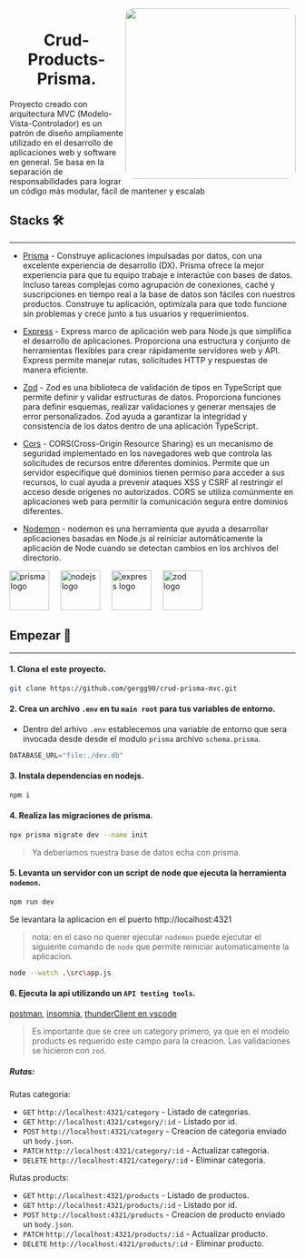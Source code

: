 <img align="right" src="https://wallpapercave.com/wp/wp6606918.jpg" height="300" style="border-radius: 15px;">

<h1 align="center">Crud-Products-Prisma.</h1>

Proyecto creado con arquitectura MVC (Modelo-Vista-Controlador) es un patrón de diseño ampliamente utilizado en el desarrollo de aplicaciones web y software en general. Se basa en la separación de responsabilidades para lograr un código más modular, fácil de mantener y escalab

## Stacks 🛠️
<hr>

- [Prisma](https://www.prisma.io/) - Construye aplicaciones impulsadas por datos, con una excelente experiencia de desarrollo (DX). Prisma ofrece la mejor experiencia para que tu equipo trabaje e interactúe con bases de datos. Incluso tareas complejas como agrupación de conexiones, caché y suscripciones en tiempo real a la base de datos son fáciles con nuestros productos. Construye tu aplicación, optimízala para que todo funcione sin problemas y crece junto a tus usuarios y requerimientos.
- [Express](https://expressjs.com/) - Express marco de aplicación web para Node.js que simplifica el desarrollo de aplicaciones. Proporciona una estructura y conjunto de herramientas flexibles para crear rápidamente servidores web y API. Express permite manejar rutas, solicitudes HTTP y respuestas de manera eficiente.
- [Zod](https://zod.dev/) - Zod es una biblioteca de validación de tipos en TypeScript que permite definir y validar estructuras de datos. Proporciona funciones para definir esquemas, realizar validaciones y generar mensajes de error personalizados. Zod ayuda a garantizar la integridad y consistencia de los datos dentro de una aplicación TypeScript.
- [Cors](https://www.npmjs.com/package/cors) - CORS(Cross-Origin Resource Sharing) es un mecanismo de seguridad implementado en los navegadores web que controla las solicitudes de recursos entre diferentes dominios. Permite que un servidor especifique qué dominios tienen permiso para acceder a sus recursos, lo cual ayuda a prevenir ataques XSS y CSRF al restringir el acceso desde orígenes no autorizados. CORS se utiliza comúnmente en aplicaciones web para permitir la comunicación segura entre dominios diferentes.

- [Nodemon](https://www.npmjs.com/package/nodemon) - nodemon es una herramienta que ayuda a desarrollar aplicaciones basadas en Node.js al reiniciar automáticamente la aplicación de Node cuando se detectan cambios en los archivos del directorio.


<div align="left">
<img src="https://logowik.com/content/uploads/images/prisma2244.jpg" height="70" alt="prisma logo"  />
<img width="12" />
<img src="https://cdn.jsdelivr.net/gh/devicons/devicon/icons/nodejs/nodejs-original.svg" height="70" alt="nodejs logo"  />
<img width="12" />
<img src="https://adware-technologies.s3.amazonaws.com/uploads/technology/thumbnail/20/express-js.png" height="70" alt="express logo"  />
<img width="12" />
<img src="https://seeklogo.com/images/Z/zod-logo-B57E684330-seeklogo.com.png" height="70" alt="zod logo"  />
<img width="12" />

</div>


## Empezar 🚀
<hr>

#### 1. Clona el este proyecto.
```bash
git clone https://github.com/gergg90/crud-prisma-mvc.git
```

#### 2. Crea un archivo `.env` en tu `main root` para tus variables de entorno.

- Dentro del arhivo `.env` establecemos una variable de entorno que sera invocada desde desde el modulo `prisma` archivo `schema.prisma`.

```javascript
DATABASE_URL="file:./dev.db"
```

#### 3. Instala dependencias en nodejs.
```bash
npm i
```

#### 4. Realiza las migraciones de prisma.
```bash
npx prisma migrate dev --name init
```
> Ya deberiamos nuestra base de datos echa con prisma.

#### 5. Levanta un servidor con un script de node que ejecuta la herramienta `nodemon`.
```bash
npm run dev
```
Se levantara la aplicacion en el puerto http://localhost:4321
> nota: en el caso no querer ejecutar `nodemon` puede ejecutar el siguiente comando de `node` que permite reiniciar automaticamente la aplicacion.

```bash
node --watch .\src\app.js
```

#### 6. Ejecuta la api utilizando un `API testing tools`.
[postman](https://www.postman.com/), [insomnia](https://insomnia.rest/download), [thunderClient en vscode](https://www.thunderclient.com/)

> Es importante que se cree un category primero, ya que en el modelo products es requerido este campo para la creacion. Las validaciones se hicieron con `zod`.

##### Rutas:
Rutas categoria:

- `GET` `http://localhost:4321/category` - Listado de categorias.
- `GET` `http://localhost:4321/category/:id` - Listado por id.
- `POST` `http://localhost:4321/category` - Creacion de categoria enviado un `body.json`.
- `PATCH` `http://localhost:4321/category/:id` - Actualizar categoria.
- `DELETE` `http://localhost:4321/category/:id` - Eliminar categoria.

Rutas products:

- `GET` `http://localhost:4321/products` - Listado de productos.
- `GET` `http://localhost:4321/products/:id` - Listado por id.
- `POST` `http://localhost:4321/products` - Creacion de producto enviado un `body.json`.
- `PATCH` `http://localhost:4321/products/:id` - Actualizar producto.
- `DELETE` `http://localhost:4321/products/:id` - Eliminar producto.